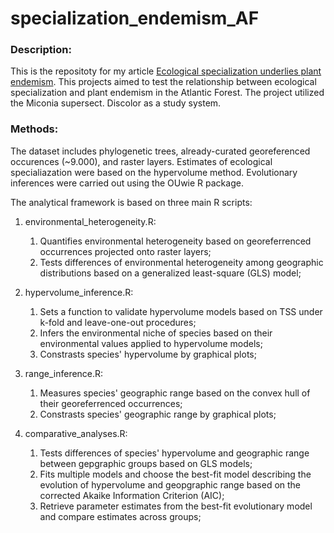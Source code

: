 # specialization_endemism_AF

### Description:
This is the repositoty for my article [Ecological specialization underlies plant endemism](https://academic.oup.com/aob/advance-article-abstract/doi/10.1093/aob/mcad029/7033295?redirectedFrom=fulltext). This projects aimed to test the relationship between ecological specialization and plant endemism in the Atlantic Forest. The project utilized the Miconia supersect. Discolor as a study system. 

### Methods:
The dataset includes phylogenetic trees, already-curated georeferenced occurences (~9.000), and raster layers. Estimates of ecological specialiazation were based on the hypervolume method. Evolutionary inferences were carried out using the OUwie R package.

The analytical framework is based on three main R scripts:

1. environmental_heterogeneity.R: 
    1. Quantifies environmental heterogeneity based on georeferrenced occurrences projected onto raster layers;
    2. Tests differences of environmental heterogeneity among geographic distributions based on a generalized least-square (GLS) model;

2. hypervolume_inference.R:
    1. Sets a function to validate hypervolume models based on TSS under k-fold and leave-one-out procedures;
    2. Infers the environmental niche of species based on their environmental values applied to hypervolume models;
    3. Constrasts species' hypervolume by graphical plots;

3. range_inference.R:
    1. Measures species' geographic range based on the convex hull of their georeferrenced occurrences;
    2.  Constrasts species' geographic range by graphical plots;

4. comparative_analyses.R:
    1. Tests differences of species' hypervolume and geographic range between gepgraphic groups based on GLS models;
    2. Fits multiple models and choose the best-fit model describing the evolution of hypervolume and geopgraphic range based on the corrected Akaike Information Criterion (AIC);
    3. Retrieve parameter estimates from the best-fit evolutionary model and compare estimates across groups;
